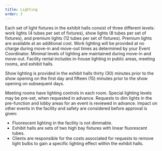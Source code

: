 ```yaml
---
title: Lighting
order: 3
---
```


Each set of light fixtures in the exhibit halls consist of three different levels: work lights (4 tubes per set of fixtures), show lights (8 tubes per set of fixtures), and premium lights (12 tubes per set of fixtures). Premium lights are available at an additional cost.
Work lighting will be provided at no charge during move-in and move-out times as determined by your Event Coordinator. Minimal levels of lighting are maintained during move-in and move-out. Facility rental includes in-house lighting in public areas, meeting rooms, and exhibit halls.

Show lighting is provided in the exhibit halls thirty (30) minutes prior to the show opening on the first day and fifteen (15) minutes prior to the show opening on subsequent days.

Meeting rooms have lighting controls in each room. Special lighting levels may be pre-set, when requested in advance. Requests to dim lights in the pre-function and lobby areas for an event is reviewed in advance. Impact on other events in the facility and safety are considered before approval is given:

- Fluorescent lighting in the facility is not dimmable.
- Exhibit halls are sets of two high bay fixtures with linear fluorescent tubes.
- Clients are responsible for the costs associated for requests to remove light bulbs to gain a specific lighting effect within the exhibit halls.
